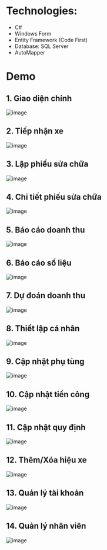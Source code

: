 # Technologies:
- C#
- Windows Form
- Entity Framework (Code First)
- Database: SQL Server
- AutoMapper
# Demo
 ## 1. Giao diện chính
  ![image](https://github.com/datonly/GarageManagement/assets/96032266/72e36c76-2c03-42be-8501-403bc68ac9fa)
 ## 2. Tiếp nhận xe
  ![image](https://github.com/datonly/GarageManagement/assets/96032266/5ba6b26a-4f77-4296-b316-450c7048c694)
 ## 3. Lập phiếu sửa chữa
  ![image](https://github.com/datonly/GarageManagement/assets/96032266/9137eb68-2e0d-40b6-9431-337336ada773)
 ## 4. Chi tiết phiếu sửa chữa
  ![image](https://github.com/datonly/GarageManagement/assets/96032266/abaafe12-bdec-44ff-9840-516b0cb38386)
 ## 5. Báo cáo doanh thu
  ![image](https://github.com/datonly/GarageManagement/assets/96032266/10967874-6708-47bc-b5b3-6da4e258a279)
 ## 6. Báo cáo số liệu
  ![image](https://github.com/datonly/GarageManagement/assets/96032266/02e4f0b9-d4b5-485c-94a9-2ad679da8043)
 ## 7. Dự đoán doanh thu
  ![image](https://github.com/datonly/GarageManagement/assets/96032266/84b6a3f9-566b-481e-b8df-c07a172ccbdd)
 ## 8. Thiết lập cá nhân
  ![image](https://github.com/datonly/GarageManagement/assets/96032266/c90d0a55-7b8c-4b33-9eff-f641ceeabd92)
 ## 9. Cập nhật phụ tùng
  ![image](https://github.com/datonly/GarageManagement/assets/96032266/0181b281-a327-48e3-a96f-1f93a6713eac)
 ## 10. Cập nhật tiền công
  ![image](https://github.com/datonly/GarageManagement/assets/96032266/02ed4ac5-5c82-426a-ae42-90849d42da3f)
 ## 11. Cập nhật quy định
  ![image](https://github.com/datonly/GarageManagement/assets/96032266/2921c600-44f9-403c-b8d5-7a86dd147004)
 ## 12. Thêm/Xóa hiệu xe
  ![image](https://github.com/datonly/GarageManagement/assets/96032266/78d315fc-7ae2-4e65-8463-830321e0e6c9)
 ## 13. Quản lý tài khoản
  ![image](https://github.com/datonly/GarageManagement/assets/96032266/1cc23fb1-fecc-4938-86ff-c039c88bef1f)
 ## 14. Quản lý nhân viên
  ![image](https://github.com/datonly/GarageManagement/assets/96032266/c9fbf704-95b2-4552-a8be-3cec343bc9c9)




  







   

